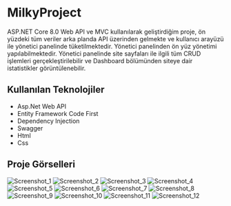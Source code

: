 # MilkyProject
ASP.NET Core 8.0 Web API ve MVC kullanılarak geliştirdiğim proje, ön yüzdeki tüm veriler arka planda API üzerinden gelmekte ve kullanıcı arayüzü ile yönetici panelinde tüketilmektedir. Yönetici panelinden ön yüz yönetimi yapılabilmektedir. Yönetici panelinde site sayfaları ile ilgili tüm CRUD işlemleri gerçekleştirilebilir ve Dashboard bölümünden siteye dair istatistikler görüntülenebilir. 
## Kullanılan Teknolojiler
- Asp.Net Web API
- Entity Framework Code First
- Dependency Injection
- Swagger
- Html
- Css
## Proje Görselleri
![Screenshot_1](https://github.com/mehmettss/MilkyProject/assets/139586947/40bad477-0f07-46f1-99c6-8f6367fdc82d)
![Screenshot_2](https://github.com/mehmettss/MilkyProject/assets/139586947/db6b603d-5493-40c4-823c-f6a6f2056327)
![Screenshot_3](https://github.com/mehmettss/MilkyProject/assets/139586947/46ea7466-53b3-42e9-844f-42fa9a11fda4)
![Screenshot_4](https://github.com/mehmettss/MilkyProject/assets/139586947/2b3d8f5a-3768-41a4-ab14-10a226d84e19)
![Screenshot_5](https://github.com/mehmettss/MilkyProject/assets/139586947/5aeb91cb-e7e0-46df-b7c2-d7051cd10d0c)
![Screenshot_6](https://github.com/mehmettss/MilkyProject/assets/139586947/1370f544-819f-44bd-a91d-e5fc031d8168)
![Screenshot_7](https://github.com/mehmettss/MilkyProject/assets/139586947/5feedf12-e33d-475a-8cde-d9c77e3dd650)
![Screenshot_8](https://github.com/mehmettss/MilkyProject/assets/139586947/a025a18b-da92-4365-bae8-2e88ad5eaf0b)
![Screenshot_9](https://github.com/mehmettss/MilkyProject/assets/139586947/9b61edea-b485-4df0-b7f4-9f1b163a7c39)
![Screenshot_10](https://github.com/mehmettss/MilkyProject/assets/139586947/796327e6-9b0a-434b-a1eb-dec4a14775c2)
![Screenshot_11](https://github.com/mehmettss/MilkyProject/assets/139586947/841da34d-5768-436e-9aaa-ac9233b13954)
![Screenshot_12](https://github.com/mehmettss/MilkyProject/assets/139586947/a99eea9c-5fd6-410d-a4df-789740fea5bf)
